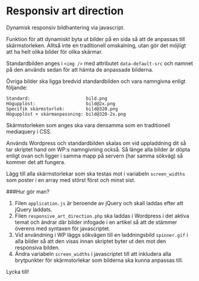 Responsiv art direction
=======================

Dynamisk responsiv bildhantering via javascript.


Funktion för att dynamiskt byta ut bilder på en sida så att de
anpassas till skärmstorleken. Alltså inte en traditionell omskalning,
utan gör det möjligt att ha helt olika bilder för olika skärmar.

Standardbilden anges i `<img />` med attributet `data-default-src` och
namnet på den används sedan för att hämta de anpassade bilderna.

Övriga bilder ska ligga bredvid standardbilden och vara namngivna enligt följande:

    Standard:                     bild.png
    Högupplöst:                   bild@2x.png
    Specifik skärmstorlek:        bild@320.png
    Högupplöst + skärmanpassning: bild@320-2x.png

Skärmstorleken som anges ska vara densamma som en traditionell mediaquery i CSS.

Används Wordpress och standardbilden skalas om vid uppladdning dit så tar skriptet
hand om WP:s namngivning också. Så länge alla bilder är döpta enligt ovan och
ligger i samma mapp på servern (har samma sökväg) så kommer det att fungera.

Lägg till alla skärmstorlekar som ska testas mot i variabeln `screen_widths` som poster
i en array med störst först och minst sist.

###Hur gör man?

1. Filen `application.js` är beroende av jQuery och skall laddas efter att jQuery laddats.
2. Filen `responsive_art_direction.php` ska laddas i Wordpress i det aktiva temat och ändrar där bilder infogade i en artikel så att de stämmer överens med syntaxen för javascriptet.
3. Vid användning i WP läggs sökvägen till en laddningsbild `spinner.gif` i alla bilder så att den visas innan skriptet byter ut den mot den responsiva bilden.
4. Ändra variabeln `screen_widths` i javascriptet till att inkludera alla brytpunkter för skärmstorlekar som bilderna ska kunna anpassas till.

Lycka till!
